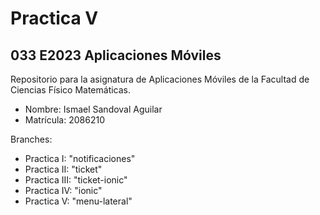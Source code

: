 # Practica V
## 033 E2023 Aplicaciones Móviles


Repositorio para la asignatura de Aplicaciones Móviles de la Facultad de Ciencias Físico Matemáticas.

- Nombre: Ismael Sandoval Aguilar
- Matrícula: 2086210

Branches:

- Practica I: "notificaciones"
- Practica II: "ticket"
- Practica III: "ticket-ionic"
- Practica IV: "ionic"
- Practica V: "menu-lateral"
